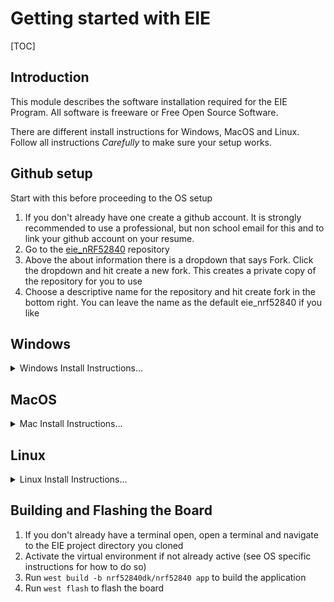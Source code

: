 # Getting started with EIE

[TOC]

## Introduction

This module describes the software installation required for the EIE Program. All software is freeware or Free Open Source Software.

There are different install instructions for Windows, MacOS and Linux. Follow all instructions *Carefully* to make sure your setup works.

## Github setup

Start with this before proceeding to the OS setup

1. If you don't already have one create a github account. It is strongly recommended to use a professional, but non school email for this and to link your github account on your resume.
2. Go to the [eie_nRF52840](https://github.com/eiefirmware/eie_nrf52840) repository
3. Above the about information there is a dropdown that says Fork. Click the dropdown and hit create a new fork. This creates a private copy of the repository for you to use
4. Choose a descriptive name for the repository and hit create fork in the bottom right. You can leave the name as the default eie_nrf52840 if you like

## Windows

<details>

<summary>Windows Install Instructions...</summary>

1. Open the windows terminal application. If you do not have windows terminal installed get it from the [microsoft store](https://apps.microsoft.com/detail/9n0dx20hk701)
2. Verify you have winget installed by running the command `winget --help` in the terminal. If installed help text for the Windows Package Manager should show up. If not installed install [winget](https://aka.ms/getwinget)
3. Use Winget to install dependencies  `winget install Kitware.CMake Ninja-build.Ninja oss-winget.gperf python Git.Git oss-winget.dtc wget 7zip.7zip nrfutil`. You may need to add 7zip to the path
4. Download the latest [jLink installer](https://www.segger.com/downloads/jlink/) and run through the setup process.
5. Open Git bash in the windows terminal
6. Run `nrfutil install device`
7. Change the current directory to your user directory: `cd /c/Users/<Your Username>`
8. Create a new directory for zephyr projects: `mkdir zephyr-projects`
9. Change the directory to the zephyr projects directory `cd zephyr-projects`
10. Create a python virtual environment `python -m venv .venv`
11. Activate the venv `source .venv/Scripts/activate`
12. Install west by running `pip install west`
13. Go to the repo you created during the [github setup](#github-setup) and click on the green code button and copy the HTTPS URL. The URL should look something like `https://github.com/<your account>/eie_nrf52840.git` depending on what you named the repository. **DO NOT DOWNLOAD THE CODE AS A ZIP**
14. Clone the EIE source code `west init -m <Your Repo Link Here>` filling in the link from the previous step.
15. If you run `ls` you should see your cloned repo
16. Move into the cloned repo `cd <your repo name>`
17. Update west `west update`
18. Run `west zephyr-export`to create necessary files for cmake to run
19. Install the required python packages for west `west packages pip --install`
20. Install the required toolchain `west sdk install --toolchains arm-zephyr-eabi`
21. Proceed to [Building and Flashing the Board](#building-and-flashing-the-board)
</details>

## MacOS

<details>

<summary>Mac Install Instructions...</summary>

1. Open a terminal
2. Install homebrew by running `/bin/bash -c "$(curl -fsSL https://raw.githubusercontent.com/Homebrew/install/HEAD/install.sh)"`
3. Add the home brew installation to the path. If you have a Apple silicon mac (2020 or newer) run `(echo; echo 'eval "$(/opt/homebrew/bin/brew shellenv)"') >> ~/.zprofile && source ~/.zprofile`. If you have an intel mac (2020 or older) run `(echo; echo 'eval "$(/usr/local/bin/brew shellenv)"') >> ~/.zprofile && source ~/.zprofile`
4. Use homebrew to install the required dependencies by running `brew install cmake ninja gperf python3 python-tk ccache qemu dtc libmagic wget openocd`
5. Add python to the path `(echo; echo 'export PATH="'$(brew --prefix)'/opt/python/libexec/bin:$PATH"') >> ~/.zprofile && source ~/.zprofile`
6. Download the latest [jLink installer](https://www.segger.com/downloads/jlink/) and run through the setup process.
7. Download [nRF utils](https://www.nordicsemi.com/Products/Development-tools/nRF-Util)
8. Change the directory in your terminal to Downloads `cd ~/Downloads`
9. Make nrfutils executable `chmod +x nrfutil`
10. Move nrfutils to your local bin `mv nrfutil ~/.local/bin/`. If this folder does not exist create it `mkdir -p ~/.local/bin` and add it to your path `echo; echo 'export PATH=$PATH:$HOME/.local/bin' >> ~/.zprofile && source ~/.zprofile`.
11. Open a new terminal
12. Run `nrfutil install device`
13. Change the current directory to your user directory: `cd ~`
14. Create a new directory for zephyr projects: `mkdir zephyr-projects`
15. Change the directory to the zephyr projects directory `cd zephyr-projects`
16. Create a python virtual environment `python -m venv .venv`
17. Activate the venv `source .venv/bin/activate`
18. Install west by running `pip install west`
19. Go to the repo you created during the [github setup](#github-setup) and click on the green code button and copy the HTTPS URL. The URL should look something like `https://github.com/<your account>/eie_nrf52840.git` depending on what you named the repository. **DO NOT DOWNLOAD THE CODE AS A ZIP**
20. Clone the EIE source code `west init -m <Your Repo Link Here>` filling in the link from the previous step.
21. If you run `ls` you should see your cloned repo
22. Move into the cloned repo `cd <your repo name>`
23. Update west `west update`
24. Run `west zephyr-export`to create necessary files for cmake to run
25. Install the required python packages for west `west packages pip --install`
26. Install the required toolchain `west sdk install --toolchains arm-zephyr-eabi`
27. Proceed to [Building and Flashing the Board](#building-and-flashing-the-board)

</details>

## Linux

<details>

<summary>Linux Install Instructions...</summary>

> Note: This assumes Ubuntu 22.04 but you should be able to adapt this for any linux distribution

1. Run `sudo apt install --no-install-recommends git cmake ninja-build gperf ccache dfu-util device-tree-compiler wget python3-dev python3-venv python3-tk xz-utils file make gcc gcc-multilib g++-multilib libsdl2-dev libmagic1`
2. Download the latest [jLink installer](https://www.segger.com/downloads/jlink/) and run through the setup process.
3. Download [nRF utils](https://www.nordicsemi.com/Products/Development-tools/nRF-Util)
4. Change the directory in your terminal to Downloads `cd ~/Downloads`
5. Make nrfutils executable `chmod +x nrfutil`
6. Move nrfutils to your local bin `mv nrfutil ~/.local/bin/`. If this folder does not exist create it `mkdir -p ~/.local/bin` and add it to your path `echo; echo 'export $PATH=$PATH:$HOME/.local/bin' >> ~/.profile` and restart your computer.
7. Run `nrfutil install device`
8. Change the current directory to your home directory: `cd ~`
9. Create a new directory for zephyr projects: `mkdir zephyr-projects`
10. Change the directory to the zephyr projects directory `cd zephyr-projects`
11. Create a python virtual environment `python -m venv .venv`
12. Activate the venv `source .venv/bin/activate`
13. Install west by running `pip install west`
14. Go to the repo you created during the [github setup](#github-setup) and click on the green code button and copy the HTTPS URL. The URL should look something like `https://github.com/<your account>/eie_nrf52840.git` depending on what you named the repository. **DO NOT DOWNLOAD THE CODE AS A ZIP**
15. Clone the EIE source code `west init -m <Your Repo Link Here>` filling in the link from the previous step.
16. If you run `ls` you should see your cloned repo
17. Move into the cloned repo `cd <your repo name>`
18. Update west `west update`
19. Run `west zephyr-export`to create necessary files for cmake to run
20. Install the required python packages for west `west packages pip --install`
21. Install the required toolchain `west sdk install --toolchains arm-zephyr-eabi`
22. Proceed to [Building and Flashing the Board](#building-and-flashing-the-board)
</details>

## Building and Flashing the Board

1. If you don't already have a terminal open, open a terminal and navigate to the EIE project directory you cloned
2. Activate the virtual environment if not already active (see OS specific instructions for how to do so)
3. Run `west build -b nrf52840dk/nrf52840 app` to build the application
4. Run `west flash` to flash the board

